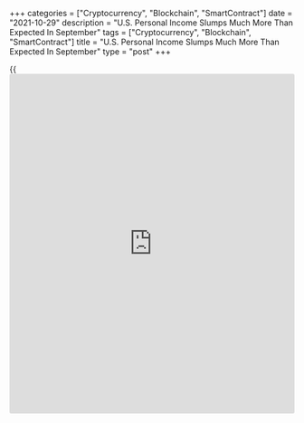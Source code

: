+++
categories = ["Cryptocurrency", "Blockchain", "SmartContract"]
date = "2021-10-29"
description = "U.S. Personal Income Slumps Much More Than Expected In September"
tags = ["Cryptocurrency", "Blockchain", "SmartContract"]
title = "U.S. Personal Income Slumps Much More Than Expected In September"
type = "post"
+++

{{<iframe id="large-banner" src="https://www.bounty.group/#slide=25.0" width="100%" height="600" scrolling="no" style="border: 0px solid rgb(216, 221, 230); border-radius: 3px;">}}

A report released by the Commerce Department on Friday showed personal
income in the U.S. decreased by much more than expected in the month of
September.

The Commerce Department said personal income slumped by 1.0 percent in
September after inching up by 0.2 percent in August. Economists had
expected personal income to edge down by 0.2 percent.

The bigger than expected drop in personal income primarily reflected a
decrease in government social benefits, both in unemployment benefits
and "other" benefits.

Meanwhile, the report showed personal spending climbed by 0.6 percent in
September after jumping by an upwardly revised 1.0 percent in August.

Economists had expected personal spending to rise by 0.5 percent
compared to the 0.8 percent increase originally reported for the
previous month.

For comments and feedback [contact](https://www.playgroundfx.com/contact/): editorial@rtt[news](https://www.letsplayfx.com/blog/forex-news-website/).com

[Economic News][1]

 **What parts of the world are seeing the best (and worst) economic
performances lately? Click[here][2] to check out our [Econ Scorecard][2]
and find out! See up-to-the-moment [ranking](https://www.playgroundfx.com/blog/crypto-exchange-ranking/)s for the best and worst
performers in [GDP][3], [unemployment rate][4], [inflation][5] and much
more.**

   1. www.rtt[news](https://www.letsplayfx.com/blog/forex-news-website/).com/Content/EconomicNews.aspx
   2. www.rtt[news](https://www.letsplayfx.com/blog/forex-news-website/).com/economic-scorecard/world-rank/PPI/highest-performance.aspx
   3. www.rtt[news](https://www.letsplayfx.com/blog/forex-news-website/).com/economic-scorecard/world-rank/GDP/highest-performance.aspx
   4. www.rtt[news](https://www.letsplayfx.com/blog/forex-news-website/).com/economic-scorecard/world-rank/unemployment-rate/lowest-performance.aspx
   5. www.rtt[news](https://www.letsplayfx.com/blog/forex-news-website/).com/economic-scorecard/world-rank/CPI/highest-performance.aspx